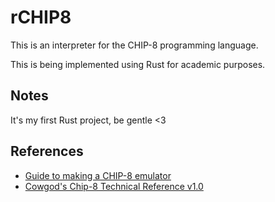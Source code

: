 # rCHIP8
This is an interpreter for the CHIP-8 programming language.

This is being implemented using Rust for academic purposes.

## Notes
It's my first Rust project, be gentle <3

## References
- [Guide to making a CHIP-8 emulator](https://tobiasvl.github.io/blog/write-a-chip-8-emulator/)
- [Cowgod's Chip-8 Technical Reference v1.0](http://devernay.free.fr/hacks/chip8/C8TECH10.HTM)
